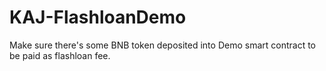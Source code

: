 # KAJ-FlashloanDemo

Make sure there's some BNB token deposited into Demo smart contract to be paid as flashloan fee.
